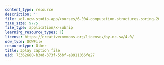 ```yaml
---
content_type: resource
description: ''
file: /ol-ocw-studio-app/courses/6-004-computation-structures-spring-2017/73362680b38d373f55bfe8911066fe27_-OduZBd1aHw.srt
file_size: 9775
file_type: application/x-subrip
learning_resource_types: []
license: https://creativecommons.org/licenses/by-nc-sa/4.0/
ocw_type: OCWFile
resourcetype: Other
title: 3play caption file
uid: 73362680-b38d-373f-55bf-e8911066fe27
---
```

